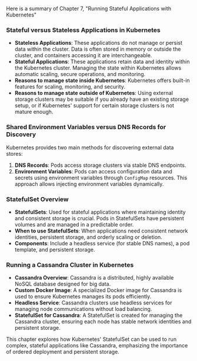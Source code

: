 Here is a summary of Chapter 7, "Running Stateful Applications with Kubernetes"

### **Stateful versus Stateless Applications in Kubernetes**
- **Stateless Applications**: These applications do not manage or persist data within the cluster. Data is often stored in memory or outside the cluster, and containers accessing it are interchangeable.
- **Stateful Applications**: These applications retain data and identity within the Kubernetes cluster. Managing the state within Kubernetes allows automatic scaling, secure operations, and monitoring.
- **Reasons to manage state inside Kubernetes**: Kubernetes offers built-in features for scaling, monitoring, and security.
- **Reasons to manage state outside of Kubernetes**: Using external storage clusters may be suitable if you already have an existing storage setup, or if Kubernetes' support for certain storage clusters is not mature enough.

### **Shared Environment Variables versus DNS Records for Discovery**
Kubernetes provides two main methods for discovering external data stores:
1. **DNS Records**: Pods access storage clusters via stable DNS endpoints.
2. **Environment Variables**: Pods can access configuration data and secrets using environment variables through `ConfigMap` resources. This approach allows injecting environment variables dynamically.

### **StatefulSet Overview**
- **StatefulSets**: Used for stateful applications where maintaining identity and consistent storage is crucial. Pods in StatefulSets have persistent volumes and are managed in a predictable order.
- **When to use StatefulSets**: When applications need consistent network identities, persistent storage, and orderly scaling or deletion.
- **Components**: Include a headless service (for stable DNS names), a pod template, and persistent storage.

### **Running a Cassandra Cluster in Kubernetes**
- **Cassandra Overview**: Cassandra is a distributed, highly available NoSQL database designed for big data.
- **Custom Docker Image**: A specialized Docker image for Cassandra is used to ensure Kubernetes manages its pods efficiently.
- **Headless Service**: Cassandra clusters use headless services for managing node communications without load balancing.
- **StatefulSet for Cassandra**: A StatefulSet is created for managing the Cassandra cluster, ensuring each node has stable network identities and persistent storage.

This chapter explores how Kubernetes' StatefulSet can be used to run complex, stateful applications like Cassandra, emphasizing the importance of ordered deployment and persistent storage.